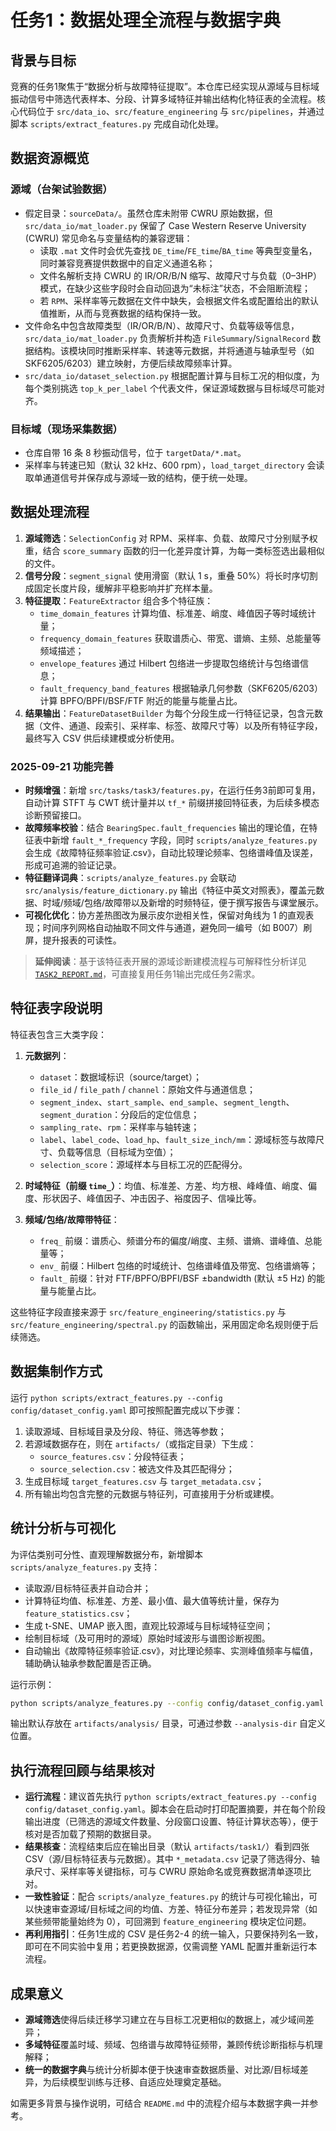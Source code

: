 # 任务1：数据处理全流程与数据字典

## 背景与目标

竞赛的任务1聚焦于“数据分析与故障特征提取”。本仓库已经实现从源域与目标域振动信号中筛选代表样本、分段、计算多域特征并输出结构化特征表的全流程。核心代码位于 `src/data_io`、`src/feature_engineering` 与 `src/pipelines`，并通过脚本 `scripts/extract_features.py` 完成自动化处理。

## 数据资源概览

### 源域（台架试验数据）

- 假定目录：`sourceData/`。虽然仓库未附带 CWRU 原始数据，但 `src/data_io/mat_loader.py` 保留了 Case Western Reserve University (CWRU) 常见命名与变量结构的兼容逻辑：
  - 读取 `.mat` 文件时会优先查找 `DE_time`/`FE_time`/`BA_time` 等典型变量名，同时兼容竞赛提供数据中的自定义通道名称；
  - 文件名解析支持 CWRU 的 IR/OR/B/N 缩写、故障尺寸与负载（0–3HP）模式，在缺少这些字段时会自动回退为“未标注”状态，不会阻断流程；
  - 若 `RPM`、采样率等元数据在文件中缺失，会根据文件名或配置给出的默认值推断，从而与竞赛数据的结构保持一致。
- 文件命名中包含故障类型（IR/OR/B/N）、故障尺寸、负载等级等信息，`src/data_io/mat_loader.py` 负责解析并构造 `FileSummary`/`SignalRecord` 数据结构。该模块同时推断采样率、转速等元数据，并将通道与轴承型号（如 SKF6205/6203）建立映射，方便后续故障频率计算。
- `src/data_io/dataset_selection.py` 根据配置计算与目标工况的相似度，为每个类别挑选 `top_k_per_label` 个代表文件，保证源域数据与目标域尽可能对齐。

### 目标域（现场采集数据）

- 仓库自带 16 条 8 秒振动信号，位于 `targetData/*.mat`。
- 采样率与转速已知（默认 32 kHz、600 rpm），`load_target_directory` 会读取单通道信号并保存成与源域一致的结构，便于统一处理。

## 数据处理流程

1. **源域筛选**：`SelectionConfig` 对 RPM、采样率、负载、故障尺寸分别赋予权重，结合 `score_summary` 函数的归一化差异度计算，为每一类标签选出最相似的文件。
2. **信号分段**：`segment_signal` 使用滑窗（默认 1 s，重叠 50%）将长时序切割成固定长度片段，缓解非平稳影响并扩充样本量。
3. **特征提取**：`FeatureExtractor` 组合多个特征族：
   - `time_domain_features` 计算均值、标准差、峭度、峰值因子等时域统计量；
   - `frequency_domain_features` 获取谱质心、带宽、谱熵、主频、总能量等频域描述；
   - `envelope_features` 通过 Hilbert 包络进一步提取包络统计与包络谱信息；
   - `fault_frequency_band_features` 根据轴承几何参数（SKF6205/6203）计算 BPFO/BPFI/BSF/FTF 附近的能量与能量占比。
4. **结果输出**：`FeatureDatasetBuilder` 为每个分段生成一行特征记录，包含元数据（文件、通道、段索引、采样率、标签、故障尺寸等）以及所有特征字段，最终写入 CSV 供后续建模或分析使用。

### 2025-09-21 功能完善

- **时频增强**：新增 `src/tasks/task3/features.py`，在运行任务3前即可复用，自动计算 STFT 与 CWT 统计量并以 `tf_*` 前缀拼接回特征表，为后续多模态诊断预留接口。
- **故障频率校验**：结合 `BearingSpec.fault_frequencies` 输出的理论值，在特征表中新增 `fault_*_frequency` 字段，同时 `scripts/analyze_features.py` 会生成《故障特征频率验证.csv》，自动比较理论频率、包络谱峰值及误差，形成可追溯的验证记录。
- **特征翻译词典**：`scripts/analyze_features.py` 会联动 `src/analysis/feature_dictionary.py` 输出《特征中英文对照表》，覆盖元数据、时域/频域/包络/故障带以及新增的时频特征，便于撰写报告与课堂展示。
- **可视化优化**：协方差热图改为展示皮尔逊相关性，保留对角线为 1 的直观表现；时间序列网格自动抽取不同文件与通道，避免同一编号（如 B007）刷屏，提升报表的可读性。

> **延伸阅读**：基于该特征表开展的源域诊断建模流程与可解释性分析详见 [`TASK2_REPORT.md`](TASK2_REPORT.md)，可直接复用任务1输出完成任务2需求。

## 特征表字段说明

特征表包含三大类字段：

1. **元数据列**：
   - `dataset`：数据域标识（source/target）；
   - `file_id` / `file_path` / `channel`：原始文件与通道信息；
   - `segment_index`、`start_sample`、`end_sample`、`segment_length`、`segment_duration`：分段后的定位信息；
   - `sampling_rate`、`rpm`：采样率与轴转速；
   - `label`、`label_code`、`load_hp`、`fault_size_inch/mm`：源域标签与故障尺寸、负载等信息（目标域为空值）；
   - `selection_score`：源域样本与目标工况的匹配得分。

2. **时域特征（前缀 `time_`）**：均值、标准差、方差、均方根、峰峰值、峭度、偏度、形状因子、峰值因子、冲击因子、裕度因子、信噪比等。

3. **频域/包络/故障带特征**：
   - `freq_` 前缀：谱质心、频谱分布的偏度/峭度、主频、谱熵、谱峰值、总能量等；
   - `env_` 前缀：Hilbert 包络的时域统计、包络谱峰值及带宽、包络谱熵等；
   - `fault_` 前缀：针对 FTF/BPFO/BPFI/BSF ±bandwidth (默认 ±5 Hz) 的能量与能量占比。

这些特征字段直接来源于 `src/feature_engineering/statistics.py` 与 `src/feature_engineering/spectral.py` 的函数输出，采用固定命名规则便于后续筛选。

## 数据集制作方式

运行 `python scripts/extract_features.py --config config/dataset_config.yaml` 即可按照配置完成以下步骤：

1. 读取源域、目标域目录及分段、特征、筛选等参数；
2. 若源域数据存在，则在 `artifacts/`（或指定目录）下生成：
   - `source_features.csv`：分段特征表；
   - `source_selection.csv`：被选文件及其匹配得分；
3. 生成目标域 `target_features.csv` 与 `target_metadata.csv`；
4. 所有输出均包含完整的元数据与特征列，可直接用于分析或建模。

## 统计分析与可视化

为评估类别可分性、直观理解数据分布，新增脚本 `scripts/analyze_features.py` 支持：

- 读取源/目标特征表并自动合并；
- 计算特征均值、标准差、方差、最小值、最大值等统计量，保存为 `feature_statistics.csv`；
- 生成 t-SNE、UMAP 嵌入图，直观比较源域与目标域特征空间；
- 绘制目标域（及可用时的源域）原始时域波形与谱图诊断视图。
- 自动输出《故障特征频率验证.csv》，对比理论频率、实测峰值频率与幅值，辅助确认轴承参数配置是否正确。

运行示例：

```bash
python scripts/analyze_features.py --config config/dataset_config.yaml --max-records 6 --preview-seconds 3
```

输出默认存放在 `artifacts/analysis/` 目录，可通过参数 `--analysis-dir` 自定义位置。

## 执行流程回顾与结果核对

- **运行流程**：建议首先执行 `python scripts/extract_features.py --config config/dataset_config.yaml`。脚本会在启动时打印配置摘要，并在每个阶段输出进度（已筛选的源域文件数量、分段窗口设置、特征计算状态等），便于核对是否加载了预期的数据目录。
- **结果核查**：流程结束后应在输出目录（默认 `artifacts/task1/`）看到四张 CSV（源/目标特征表与元数据）。其中 `*_metadata.csv` 记录了筛选得分、轴承尺寸、采样率等关键指标，可与 CWRU 原始命名或竞赛数据清单逐项比对。
- **一致性验证**：配合 `scripts/analyze_features.py` 的统计与可视化输出，可以快速审查源域/目标域之间的均值、方差、特征分布差异；若发现异常（如某些频带能量始终为 0），可回溯到 `feature_engineering` 模块定位问题。
- **再利用指引**：任务1生成的 CSV 是任务2-4 的统一输入，只要保持列名一致，即可在不同实验中复用；若更换数据源，仅需调整 YAML 配置并重新运行本流程。

## 成果意义

- **源域筛选**使得后续迁移学习建立在与目标工况更相似的数据上，减少域间差异；
- **多域特征**覆盖时域、频域、包络谱与故障特征频带，兼顾传统诊断指标与机理解释；
- **统一的数据字典**与统计分析脚本便于快速审查数据质量、对比源/目标域差异，为后续模型训练与迁移、自适应处理奠定基础。

如需更多背景与操作说明，可结合 `README.md` 中的流程介绍与本数据字典一并参考。
